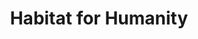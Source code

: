---
title: Habitat for Humanity
url: 'http://www.habitat.org/getinv'
categories:
  - ee42a632-ac6a-4f89-802a-8111cf674d4c
tags:
  - volunteering
description: >-
  Habitat for Humanity is well known for building simple, affordable homes for
  people in need. But recently the organization has implemented new programs
  recognizing climate change as a major threat to the environment and which can
  destroy the homes they build.
image: null
blueprint: action

---